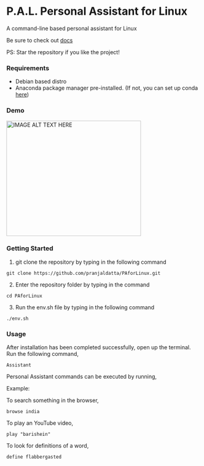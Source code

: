 # P.A.L. Personal Assistant for Linux
A command-line based personal assistant for Linux

Be sure to check out [docs](https://github.com/pranjaldatta/PAforLinux/tree/master/docs)

PS: Star the repository if you like the project!

### Requirements

* Debian based distro
* Anaconda package manager pre-installed. (If not, you can set up conda [here](https://www.anaconda.com/distribution/#linux))

### Demo

<a href="http://www.youtube.com/watch?feature=player_embedded&v=0eeqFJdFRSw" target="_blank"><img src="http://img.youtube.com/vi/0eeqFJdFRSw/0.jpg" alt="IMAGE ALT TEXT HERE" width="350" height="300"  /></a>


### Getting Started 

1. git clone the repository by typing in the following command 
```
git clone https://github.com/pranjaldatta/PAforLinux.git
```

2. Enter the repository folder by typing in the command
```
cd PAforLinux
```

3. Run the env.sh file by typing in the following command
```
./env.sh
```

### Usage

After installation has been completed successfully, open up the terminal. Run the following command,
```
Assistant
```

Personal Assistant commands can be executed by running, 

<task> <Arguments> 
  
Example:

To search something in the browser,
```
browse india
```

To play an YouTube video,
```
play "barishein"
```

To look for definitions of a word,
```
define flabbergasted
```



